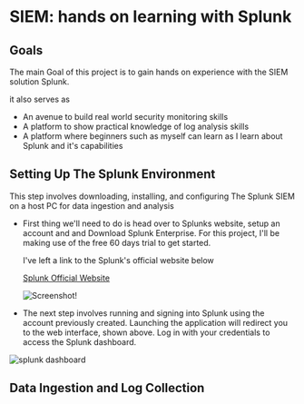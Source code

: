 # SIEM: hands on learning with Splunk 


## Goals

The main Goal of this project is to gain hands on experience with the SIEM solution Splunk.

it also serves as
- An avenue to build real world security monitoring skills
- A platform to show practical knowledge of log analysis skills
- A platform where beginners such as myself can learn as I learn about Splunk and it's capabilities

## Setting Up The Splunk Environment
This step involves downloading, installing, and configuring The Splunk SIEM on a host PC for data ingestion and analysis

- First thing we'll need to do is head over to Splunks website, setup an account and and Download Splunk Enterprise. For this project, I'll be making use of the free 60 days trial to get started.
  
  I've left a link to the Splunk's official website below

  [Splunk Official Website](https://www.splunk.com/en_us.html)

  ![Screenshot!](https://github.com/user-attachments/assets/ef86148e-656f-46cb-9364-e348ad0c56e1)


- The next step involves running and signing into Splunk using the account previously created. Launching the application will redirect you to the web interface, shown above. Log in with your credentials to access the Splunk dashboard.

![splunk dashboard](https://github.com/user-attachments/assets/7cbb90c3-e3ae-43e9-a6a1-9a43f4d4182f)

## Data Ingestion and Log Collection
